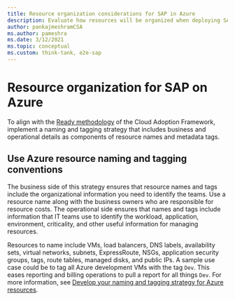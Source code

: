 ```yaml
---
title: Resource organization considerations for SAP in Azure
description: Evaluate how resources will be organized when deploying SAP to Azure.
author: pankajmeshramCSA
ms.author: pameshra
ms.date: 3/12/2021
ms.topic: conceptual
ms.custom: think-tank, e2e-sap
---
```


<!-- docutune:casing "Azure Fence Agent" -->
<!-- docutune:ignore DB -->

# Resource organization for SAP on Azure

To align with the [Ready methodology](../../ready/index.md) of the Cloud Adoption Framework, implement a naming and tagging strategy that includes business and operational details as components of resource names and metadata tags.

## Use Azure resource naming and tagging conventions

The business side of this strategy ensures that resource names and tags include the organizational information you need to identify the teams. Use a resource name along with the business owners who are responsible for resource costs. The operational side ensures that names and tags include information that IT teams use to identify the workload, application, environment, criticality, and other useful information for managing resources.

Resources to name include VMs, load balancers, DNS labels, availability sets, virtual networks, subnets, ExpressRoute, NSGs, application security groups, tags, route tables, managed disks, and public IPs. A sample use case could be to tag all Azure development VMs with the tag `Dev`. This eases reporting and billing operations to pull a report for all things `Dev`. For more information, see [Develop your naming and tagging strategy for Azure resources](../../ready/azure-best-practices/naming-and-tagging.md).